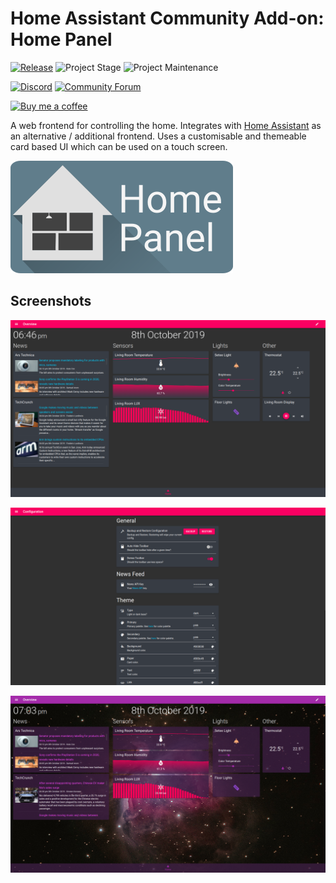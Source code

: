 # Home Assistant Community Add-on: Home Panel

[![Release][release-shield]][release] ![Project Stage][project-stage-shield] ![Project Maintenance][maintenance-shield]

[![Discord][discord-shield]][discord] [![Community Forum][forum-shield]][forum]

[![Buy me a coffee][buymeacoffee-shield]][buymeacoffee]

A web frontend for controlling the home. Integrates with
 [Home Assistant][hass] as an alternative / additional frontend. Uses a
 customisable and themeable card based UI which can be used on a touch screen.

![banner][banner]

## Screenshots

![Main Screen Screenshot][screen-main]

![Configuration Screenshot][screen-configuration-main]

![Showcase Purple Space][showcase-purple-space]


[banner]: https://raw.githubusercontent.com/timmo001/home-panel/master/docs/resources/banner.png
[buymeacoffee-shield]: https://www.buymeacoffee.com/assets/img/guidelines/download-assets-sm-2.svg
[buymeacoffee]: https://www.buymeacoffee.com/timmo
[discord-shield]: https://img.shields.io/discord/478094546522079232.svg
[discord]: https://discord.me/hassioaddons
[forum-shield]: https://img.shields.io/badge/community-forum-brightgreen.svg
[forum]: https://community.home-assistant.io/t/home-panel-a-touch-compatible-webapp-for-controlling-the-home/62597?u=timmo001
[hass]: https://www.home-assistant.io/
[home-panel]: https://github.com/timmo001/home-panel
[maintenance-shield]: https://img.shields.io/maintenance/yes/2020.svg
[project-stage-shield]: https://img.shields.io/badge/project%20stage-production%20ready-brightgreen.svg
[release-shield]: https://img.shields.io/badge/version-v1.7.3-blue.svg
[release]: https://github.com/hassio-addons/addon-home-panel/tree/v1.7.3
[screen-configuration-main]: https://raw.githubusercontent.com/timmo001/home-panel/master/docs/resources/screen-configuration-main.png
[screen-main]: https://raw.githubusercontent.com/timmo001/home-panel/master/docs/resources/screen-main.png
[showcase-purple-space]: https://raw.githubusercontent.com/timmo001/home-panel/master/docs/docs/showcase/timmo/purple-space.png
